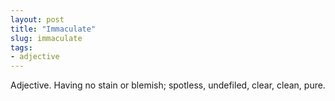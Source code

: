 ```yaml
---
layout: post
title: "Immaculate"
slug: immaculate
tags:
- adjective
---
```


Adjective. Having no stain or blemish; spotless, undefiled, clear, clean, pure.
